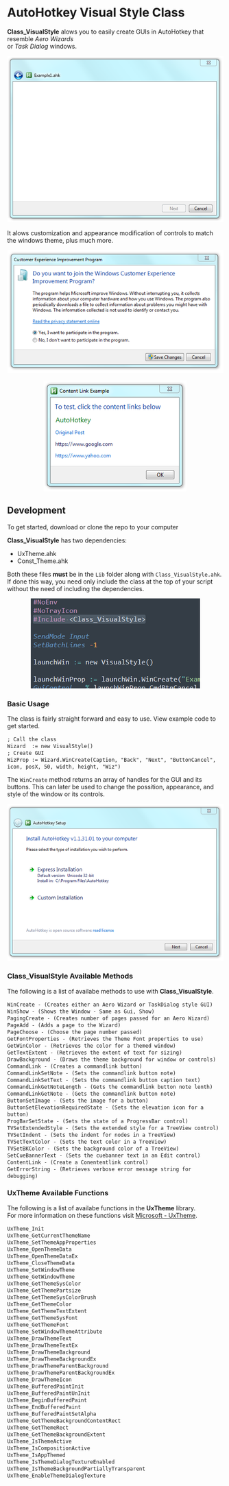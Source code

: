 # AutoHotkey Visual Style Class

**Class_VisualStyle** alows you to easily create GUIs in AutoHotkey that resemble _Aero Wizards_  
or _Task Dialog_ windows.  

<p align="center">
  <img src="https://github.com/cheshirecat1373/Class_VisualStyle/blob/master/images/Ex1.png">
</p>

It alows customization and appearance modification of controls to match the windows theme, plus much more.  

<p align="center">
  <img src="https://github.com/cheshirecat1373/Class_VisualStyle/blob/master/images/Ex2.png">
</p>  

<p align="center">
  <img src="https://github.com/cheshirecat1373/Class_VisualStyle/blob/master/images/Ex3.png">
</p>  

## Development

To get started, download or clone the repo to your computer 

**Class_VisualStyle** has two dependencies:

* UxTheme.ahk
* Const_Theme.ahk  

Both these files **must** be in the `Lib` folder along with `Class_VisualStyle.ahk`.  If done this way, you need only include the class at the top of your script without the need of including the dependencies.

<p align="center">
  <img src="https://github.com/cheshirecat1373/Class_VisualStyle/blob/master/images/CodeCloseup1.png">
</p>

### Basic Usage

The class is fairly straight forward and easy to use. View example code to get started.

```autohotkey
; Call the class
Wizard  := new VisualStyle()
; Create GUI
WizProp := Wizard.WinCreate(Caption, "Back", "Next", "ButtonCancel", icon, posX, 50, width, height, "Wiz")
```

The `WinCreate` method returns an array of handles for the GUI and its buttons. This can later be used to change the possition, appearance, and style of the window or its controls.  

<p align="center">
  <img src="https://github.com/cheshirecat1373/Class_VisualStyle/blob/master/images/Ex4.png">
</p>

### Class_VisualStyle Available Methods

The following is a list of availabe methods to use with **Class_VisualStyle**.

```text
WinCreate - (Creates either an Aero Wizard or TaskDialog style GUI)
WinShow - (Shows the Window - Same as Gui, Show)
PagingCreate - (Creates number of pages passed for an Aero Wizard)
PageAdd - (Adds a page to the Wizard)
PageChoose - (Choose the page number passed)
GetFontProperties - (Retrieves the Theme Font properties to use)
GetWinColor - (Retrieves the color for a themed window)
GetTextExtent - (Retrieves the extent of text for sizing)
DrawBackground - (Draws the theme background for window or controls)
CommandLink - (Creates a commandlink button)
CommandLinkSetNote - (Sets the commandlink button note)
CommandLinkSetText - (Sets the commandlink button caption text)
CommandLinkGetNoteLength - (Gets the commandlink button note lenth)
CommandLinkGetNote - (Gets the commandlink button note)
ButtonSetImage - (Sets the image for a button)
ButtonSetElevationRequiredState - (Sets the elevation icon for a button)
ProgBarSetState - (Sets the state of a ProgressBar control)
TVSetExtendedStyle - (Sets the extended style for a TreeView control)
TVSetIndent - (Sets the indent for nodes in a TreeView)
TVSetTextColor - (Sets the text color in a TreeView)
TVSetBKColor - (Sets the background color of a TreeView)
SetCueBannerText - (Sets the cuebanner text in an Edit control)
ContentLink - (Create a Conententlink control)
GetErrorString - (Retrieves verbose error message string for debugging)
```

### UxTheme Available Functions

The following is a list of availabe functions in the **UxTheme** library.  
For more information on these functions visit [Microsoft - UxTheme][1].

[1]: https://docs.microsoft.com/en-us/windows/win32/api/uxtheme/

```text
UxTheme_Init
UxTheme_GetCurrentThemeName
UxTheme_SetThemeAppProperties
UxTheme_OpenThemeData
UxTheme_OpenThemeDataEx
UxTheme_CloseThemeData
UxTheme_SetWindowTheme
UxTheme_GetWindowTheme
UxTheme_GetThemeSysColor
UxTheme_GetThemePartsize
UxTheme_GetThemeSysColorBrush
UxTheme_GetThemeColor
UxTheme_GetThemeTextExtent
UxTheme_GetThemeSysFont
UxTheme_GetThemeFont
UxTheme_SetWindowThemeAttribute
UxTheme_DrawThemeText
UxTheme_DrawThemeTextEx
UxTheme_DrawThemeBackground
UxTheme_DrawThemeBackgroundEx
UxTheme_DrawThemeParentBackground
UxTheme_DrawThemeParentBackgroundEx
UxTheme_DrawThemeIcon
UxTheme_BufferedPaintInit
UxTheme_BufferedPaintUnInit
UxTheme_BeginBufferedPaint
UxTheme_EndBufferedPaint
UxTheme_BufferedPaintSetAlpha
UxTheme_GetThemeBackgroundContentRect
UxTheme_GetThemeRect
UxTheme_GetThemeBackgroundExtent
UxTheme_IsThemeActive
UxTheme_IsCompositionActive
UxTheme_IsAppThemed
UxTheme_IsThemeDialogTextureEnabled
UxTheme_IsThemeBackgroundPartiallyTransparent
UxTheme_EnableThemeDialogTexture
```
